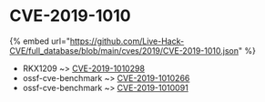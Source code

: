 # CVE-2019-1010
{% embed url="https://github.com/Live-Hack-CVE/full_database/blob/main/cves/2019/CVE-2019-1010.json" %}

* RKX1209 ~> [CVE-2019-1010298](https://www.alice-snow.ru/2019/database/cve-2019-1010/cve-2019-1010298-rkx1209)
* ossf-cve-benchmark ~> [CVE-2019-1010266](https://www.alice-snow.ru/2019/database/cve-2019-1010/cve-2019-1010266-ossf-cve-benchmark)
* ossf-cve-benchmark ~> [CVE-2019-1010091](https://www.alice-snow.ru/2019/database/cve-2019-1010/cve-2019-1010091-ossf-cve-benchmark)